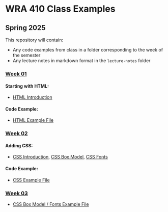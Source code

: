 # WRA 410 Class Examples

## Spring 2025

This repository will contain:

- Any code examples from class in a folder corresponding to the week of
  the semester
- Any lecture notes in markdown format in the `lecture-notes` folder


### [Week 01](week01/)


#### Starting with HTML:

- [HTML Introduction](lecture-notes/html-introduction.md)


#### Code Example: 

- [HTML Example File](week01/html-example)



### [Week 02](week02/)

#### Adding CSS:

- [CSS Introduction](lecture-notes/css-introduction.md), [CSS Box
  Model](lecture-notes/css-box-model.md), [CSS Fonts](lecture-notes/css-fonts.md)


#### Code Example: 

- [CSS Example File](week02/css-example)




### [Week 03](week03/)


- [CSS Box Model / Fonts Example File](week02/css-box-and-fonts)

